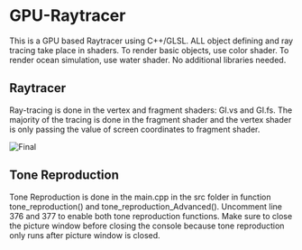 # GPU-Raytracer

This is a GPU based Raytracer using C++/GLSL. ALL object defining and ray tracing take place in shaders. To render basic objects, use color shader. To render ocean simulation, use water shader. No additional libraries needed.

## Raytracer

Ray-tracing is done in the vertex and fragment shaders: GI.vs and GI.fs. The majority of the tracing is done in the fragment shader and the vertex shader is only passing the value of screen coordinates to fragment shader. 

![Final](D:\RIT\Term2\CSCI711\Assignments\github\Ocean_Simulator\Image\Raytracing.bmp)

## Tone Reproduction

Tone Reproduction is done in the main.cpp in the src folder in function tone_reproduction() and tone_reproduction_Advanced(). Uncomment line 376 and 377 to enable both tone reproduction functions. Make sure to close the picture window before closing the console because tone reproduction only runs after picture window is closed.
